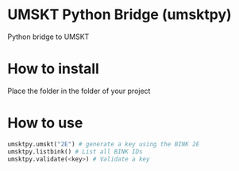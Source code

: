 # UMSKT Python Bridge (umsktpy)
Python bridge to UMSKT

# How to install
Place the folder in the folder of your project

# How to use
```python
umsktpy.umskt("2E") # generate a key using the BINK 2E
umsktpy.listbink() # List all BINK IDs
umsktpy.validate(<key>) # Validate a key
```
